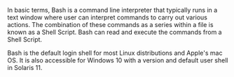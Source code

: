 In basic terms, Bash is a command line interpreter that typically runs in a text window where user can interpret commands to carry out various actions. The combination of these commands as a series within a file is known as a Shell Script. Bash can read and execute the commands from a Shell Script.

Bash is the default login shell for most Linux distributions and Apple's mac OS. It is also accessible for Windows 10 with a version and default user shell in Solaris 11.